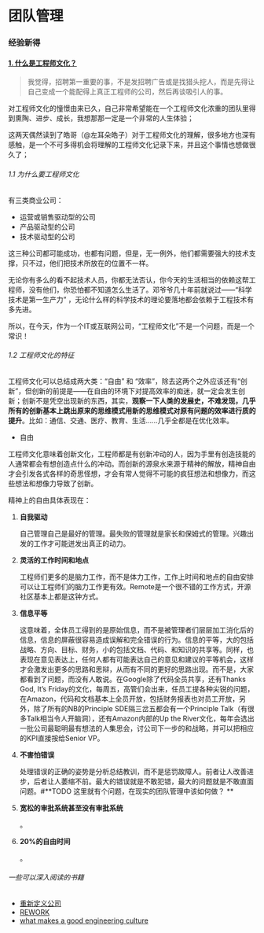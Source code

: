 # 团队管理

### 经验新得

#### [1. 什么是工程师文化？](https://coolshell.cn/articles/17497.html)

> 我觉得，招聘第一重要的事，不是发招聘广告或是找猎头挖人，而是先得让自己变成一个能配得上真正工程师的公司，然后再谈吸引人的事。

对工程师文化的憧憬由来已久，自己非常希望能在一个工程师文化浓重的团队里得到熏陶、进步、成长，我想那那一定是一个非常的人生体验；

这两天偶然读到了皓哥（@左耳朵皓子）对于工程师文化的理解，很多地方也深有感触，是一个不可多得机会将理解的工程师文化记录下来，并且这个事情也想做很久了；

###### 1.1 为什么要工程师文化

有三类商业公司：

* 运营或销售驱动型的公司
* 产品驱动型的公司
* 技术驱动型的公司

这三种公司都可能成功，也都有问题，但是，无一例外，他们都需要强大的技术支撑，只不过，他们把技术所放在的位置不一样。

无论你有多么的看不起技术人员，你都无法否认，你今天的生活相当的依赖这帮工程师，没有他们，你恐怕都不知道怎么生活了。邓爷爷几十年前就说过——“科学技术是第一生产力” ，无论什么样的科学技术的理论要落地都会依赖于工程技术有多先进。

所以，在今天，作为一个IT或互联网公司，“工程师文化”不是一个问题，而是一个常识！

###### 1.2 工程师文化的特征

工程师文化可以总结成两大类：“自由” 和 “效率”，除去这两个之外应该还有“创新”，但创新的前提是——在自由的环境下对提高效率的痴迷，就一定会发生创新；创新不是凭空出现新的东西，其实，**观察一下人类的发展史，不难发现，几乎所有的创新基本上跳出原来的思维模式用新的思维模式对原有问题的效率进行质的提升**。比如：通信、交通、医疗、教育、生活……几乎全都是在优化效率。

* 自由

工程师文化意味着创新文化，工程师都是有创新冲动的人，因为手里有创造技能的人通常都会有想创造点什么的冲动。而创新的源泉水来源于精神的解放，精神自由才会引发各式各样的奇思怪想，才会有常人觉得不可能的疯狂想法和想像力，而这些想法和想像力导致了创新。

精神上的自由具体表现在：

1. **自我驱动**

   自己管理自己是最好的管理。最失败的管理就是家长和保姆式的管理。兴趣出发的工作才可能迸发出真正的动力。

2. **灵活的工作时间和地点**

   工程师们更多的是脑力工作，而不是体力工作，工作上时间和地点的自由安排可以让工程师们的脑力工作更有效。Remote是一个很不错的工作方式，开源社区基本上都是这钟方式。

3. **信息平等**

   这意味着，全体员工得到的是原始信息，而不是被管理者们层层加工消化后的信息，信息的屏蔽很容易造成误解和完全错误的行为。信息的平等，大的包括战略、方向、目标、财务，小的包括文档、代码、和知识的共享等。同样，也表现在意见表达上，任何人都有可能表达自己的意见和建议的平等机会，这样才会激发出更多的思路和思辩，从而有不同的更好的思路出现。而不是，大家都看到了问题，而没有人敢说。在Google除了代码全员共享，还有Thanks God, It’s Friday的文化，每周五，高管们会出来，任员工提各种尖锐的问题，在Amazon，代码和文档基本上全员开放，包括财务报表也对员工开放，另外，除了所有的NB的Principle SDE隔三岔五都会有一个Principle Talk（有很多Talk相当令人开脑洞），还有Amazon内部的Up the River文化，每年会选出一批公司最聪明最有想法的人集思会，讨公司下一步的和战略，并可以把相应的KPI直接按给Senior VP。

4. **不害怕错误**

   处理错误的正确的姿势是分析总结教训，而不是惩罚故障人。前者让人改善进步，后者让人萎缩不前。最大的错误就是不敢犯错，最大的问题就是不敢直面问题。\#**TODO 这里就有个问题，在现实的团队管理中该如何做？ **

5. **宽松的审批系统甚至没有审批系统**

   。

6. **20%的自由时间**

   。

###### 一些可以深入阅读的书籍

* [重新定义公司](https://book.douban.com/subject/26582822/)
* [REWORK](https://coolshell.cn/articles/9156.html)
* [what makes a good engineering culture](https://www.quora.com/What-makes-a-good-engineering-culture)



